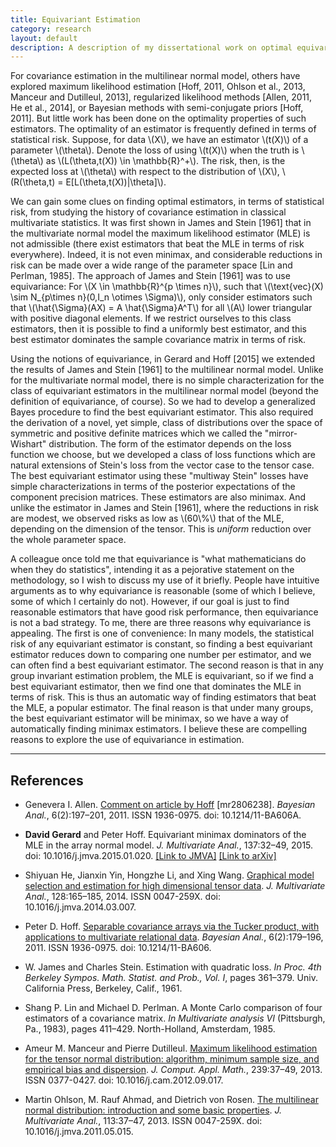```yaml
---
title: Equivariant Estimation
category: research
layout: default
description: A description of my dissertational work on optimal equivariant covariance estimation for tensor datasets.
---
```


<p>For covariance estimation in the multilinear normal model, others have explored maximum likelihood estimation [Hoff, 2011, Ohlson et al., 2013, Manceur and Dutilleul, 2013], regularized likelihood methods [Allen, 2011, He et al., 2014], or Bayesian methods with semi-conjugate priors [Hoff, 2011]. But little work has been done on the optimality properties of such estimators. The optimality of an estimator is frequently defined in terms of statistical risk. Suppose, for data \(X\), we have an estimator \(t(X)\) of a parameter \(\theta\). Denote the loss of using \(t(X)\) when the truth is \(\theta\) as \(L(\theta,t(X)) \in \mathbb{R}^+\). The risk, then, is the expected loss at \(\theta\) with respect to the distribution of \(X\), \(R(\theta,t) = E[L(\theta,t(X))|\theta]\). </p>

<p>We can gain some clues on finding optimal estimators, in terms of statistical risk, from studying the history of covariance estimation in classical multivariate statistics. It was first shown in  James and Stein [1961] that in the multivariate normal model the maximum likelihood estimator (MLE) is not admissible (there exist estimators that beat the MLE in terms of risk everywhere). Indeed, it is not even minimax, and considerable reductions in risk can be made over a wide range of the parameter space [Lin and Perlman, 1985]. The approach of James and Stein [1961] was to use equivariance: For \(X \in \mathbb{R}^{p \times n}\), such that \(\text{vec}(X) \sim N_{p\times n}(0,I_n \otimes \Sigma)\), only consider estimators such that \(\hat{\Sigma}(AX) = A \hat{\Sigma}A^T\) for all \(A\) lower triangular with positive diagonal elements. If we restrict ourselves to this class estimators, then it is possible to find a uniformly best estimator, and this best estimator dominates the sample covariance matrix in terms of risk.</p>

<p>Using the notions of equivariance, in Gerard and Hoff [2015] we extended the results of James and Stein [1961] to the multilinear normal model. Unlike for the multivariate normal model, there is no simple characterization for the class of equivariant estimators in the multilinear normal model (beyond the definition of equivariance, of course). So we had to develop a generalized Bayes procedure to find the best equivariant estimator. This also required the derivation of a novel, yet simple, class of distributions over the space of symmetric and positive definite matrices which we called the "mirror-Wishart" distribution. The form of the estimator depends on the loss function we choose, but we developed a class of loss functions which are natural extensions of Stein's loss from the vector case to the tensor case. The best equivariant estimator using these "multiway Stein" losses have simple characterizations in terms of the posterior expectations of the component precision matrices. These estimators are also minimax. And unlike the estimator in  James and Stein [1961], where the reductions in risk are modest, we observed risks as low as \(60\%\) that of the MLE, depending on the dimension of the tensor. This is <i>uniform</i> reduction over the whole parameter space.</p>


<p>A colleague once told me that equivariance is "what mathematicians do when they do statistics", intending it as a pejorative statement on the methodology, so I wish to discuss my use of it briefly. People have intuitive arguments as to why equivariance is reasonable (some of which I believe, some of which I certainly do not). However, if our goal is just to find reasonable estimators that have good risk performance, then equivariance is not a bad strategy. To me, there are three reasons why equivariance is appealing. The first is one of convenience: In many models, the statistical risk of any equivariant estimator is constant, so finding a best equivariant estimator reduces down to comparing one number per estimator, and we can often find a best equivariant estimator. The second reason is that in any group invariant estimation problem, the MLE is equivariant, so if we find a best equivariant estimator, then we find one that dominates the MLE in terms of risk. This is thus an automatic way of finding estimators that beat the MLE, a popular estimator. The final reason is that under many groups, the best equivariant estimator will be minimax, so we have a way of automatically finding minimax estimators. I believe these are compelling reasons to explore the use of equivariance in estimation.</p>

<hr>

## References

- Genevera I. Allen. [Comment on article by Hoff](http://dx.doi.org/10.1214/11-BA606A) [mr2806238]. *Bayesian Anal.*, 6(2):197–201, 2011. ISSN 1936-0975. doi: 10.1214/11-BA606A.

- **David Gerard** and Peter Hoff. Equivariant minimax dominators of the MLE in the array normal model. *J. Multivariate Anal.*, 137:32–49, 2015. doi: 10.1016/j.jmva.2015.01.020. [[Link to JMVA]](http://www.sciencedirect.com/science/article/pii/S0047259X15000330) [[Link to arXiv]](http://arxiv.org/pdf/1408.0424.pdf)

- Shiyuan He, Jianxin Yin, Hongzhe Li, and Xing Wang. [Graphical model selection and estimation for high dimensional tensor data](http://dx.doi.org/10.1016/j.jmva.2014.03.007). *J. Multivariate Anal.*, 128:165–185, 2014. ISSN 0047-259X. doi: 10.1016/j.jmva.2014.03.007.

- Peter D. Hoff. [Separable covariance arrays via the Tucker product, with applications to multivariate relational data](http://dx.doi.org/10.1214/11-BA606). *Bayesian Anal.*, 6(2):179–196, 2011. ISSN 1936-0975. doi: 10.1214/11-BA606.

- W. James and Charles Stein. Estimation with quadratic loss. *In Proc. 4th Berkeley Sympos. Math. Statist. and Prob., Vol. I*, pages 361–379. Univ. California Press, Berkeley, Calif., 1961.

- Shang P. Lin and Michael D. Perlman. A Monte Carlo comparison of four estimators of a covariance matrix. *In Multivariate analysis VI* (Pittsburgh, Pa., 1983), pages 411–429. North-Holland, Amsterdam, 1985.

- Ameur M. Manceur and Pierre Dutilleul. [Maximum likelihood estimation for the tensor normal distribution: algorithm, minimum sample size, and empirical bias and dispersion](http://dx.doi.org/10.1016/j.cam.2012.09.017). *J. Comput. Appl. Math.*, 239:37–49, 2013. ISSN 0377-0427. doi: 10.1016/j.cam.2012.09.017.

- Martin Ohlson, M. Rauf Ahmad, and Dietrich von Rosen. [The multilinear normal distribution: introduction and some basic properties](http://dx.doi.org/10.1016/j.jmva.2011.05.015). *J. Multivariate Anal.*, 113:37–47, 2013. ISSN 0047-259X. doi: 10.1016/j.jmva.2011.05.015.
